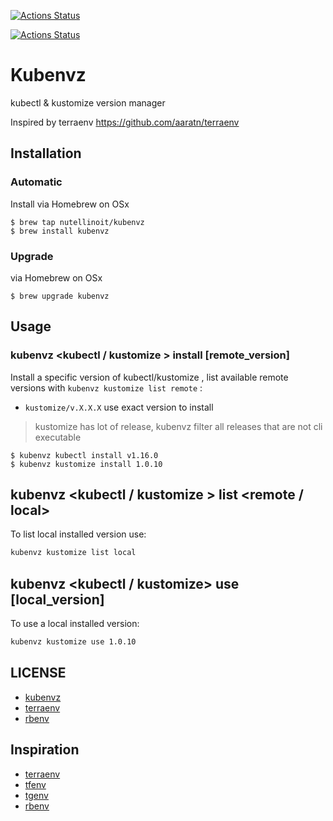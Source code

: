 [![Actions Status](https://github.com/nutellinoit/kubenvz/workflows/Test/badge.svg)](https://github.com/nutellinoit/kubenvz/actions)

[![Actions Status](https://github.com/nutellinoit/kubenvz/workflows/Build%20&%20Release/badge.svg)](https://github.com/nutellinoit/kubenvz/actions)

# Kubenvz

kubectl & kustomize version manager

Inspired by terraenv https://github.com/aaratn/terraenv

## Installation

### Automatic

Install via Homebrew on OSx

```console
$ brew tap nutellinoit/kubenvz
$ brew install kubenvz
```
### Upgrade

via Homebrew on OSx

```console
$ brew upgrade kubenvz
```


## Usage

### kubenvz <kubectl / kustomize > install [remote_version]

Install a specific version of kubectl/kustomize , list available remote versions with `kubenvz kustomize list remote`  :

- `kustomize/v.X.X.X` use exact version to install

> kustomize has lot of release, kubenvz filter all releases that are not cli executable


```console
$ kubenvz kubectl install v1.16.0
$ kubenvz kustomize install 1.0.10
```

## kubenvz <kubectl / kustomize > list <remote / local>

To list local installed version use:

```bash
kubenvz kustomize list local
```

## kubenvz <kubectl / kustomize> use [local_version]

To use a local installed version:

```bash
kubenvz kustomize use 1.0.10
```


## LICENSE

- [kubenvz](https://github.com/aaratn/kubenvz/blob/master/LICENSE)
- [terraenv](https://github.com/aaratn/terraenv/blob/master/LICENSE)
- [rbenv](https://github.com/rbenv/rbenv/blob/master/LICENSE)

## Inspiration

- [terraenv](https://github.com/aaratn/terraenv/blob/master/LICENSE)
- [tfenv](https://github.com/tfutils/tfenv)
- [tgenv](https://github.com/cunymatthieu/tgenv)
- [rbenv](https://github.com/rbenv/rbenv)
